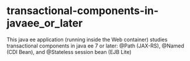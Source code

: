 # transactional-components-in-javaee_or_later
This java ee application (running inside the Web container) studies transactional components in java ee 7 or later: @Path (JAX-RS), @Named (CDI Bean), and @Stateless session bean (EJB Lite)
